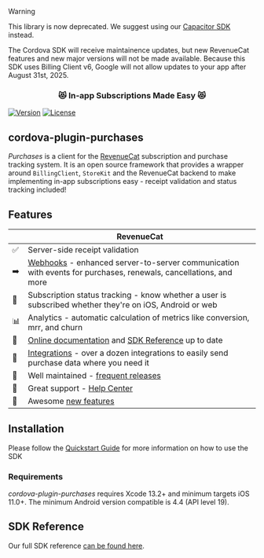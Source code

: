 > [!WARNING]  
> This library is now deprecated. We suggest using our [Capacitor SDK](https://github.com/revenuecat/purchases-capacitor) instead.
>
> The Cordova SDK will receive maintainence updates, but new RevenueCat features and new major versions will not be made available. Because this SDK uses Billing Client v6, Google will not allow updates to your app after August 31st, 2025.

<h3 align="center">😻 In-app Subscriptions Made Easy 😻</h1>

[![Version](https://img.shields.io/npm/v/cordova-plugin-purchases.svg?style=flat)](https://www.npmjs.com/package/cordova-plugin-purchases)
[![License](https://img.shields.io/npm/l/cordova-plugin-purchases.svg?style=flat)](https://www.npmjs.com/package/cordova-plugin-purchases)

## cordova-plugin-purchases

*Purchases* is a client for the [RevenueCat](https://www.revenuecat.com/) subscription and purchase tracking system. It is an open source framework that provides a wrapper around `BillingClient`, `StoreKit` and the RevenueCat backend to make implementing in-app subscriptions easy - receipt validation and status tracking included!

## Features
|   | RevenueCat |
| --- | --- |
✅ | Server-side receipt validation
➡️ | [Webhooks](https://docs.revenuecat.com/docs/webhooks) - enhanced server-to-server communication with events for purchases, renewals, cancellations, and more
🎯 | Subscription status tracking - know whether a user is subscribed whether they're on iOS, Android or web
📊 | Analytics - automatic calculation of metrics like conversion, mrr, and churn
📝 | [Online documentation](https://docs.revenuecat.com/docs) and [SDK Reference](http://revenuecat.github.io/cordova-plugin-purchases-docs) up to date
🔀 | [Integrations](https://www.revenuecat.com/integrations) - over a dozen integrations to easily send purchase data where you need it
💯 | Well maintained - [frequent releases](https://github.com/RevenueCat/cordova-plugin-purchases/releases)
📮 | Great support - [Help Center](https://revenuecat.zendesk.com/)
🤩 | Awesome [new features](https://trello.com/b/RZRnWRbI/revenuecat-product-roadmap)


## Installation
Please follow the [Quickstart Guide](https://docs.revenuecat.com/docs/) for more information on how to use the SDK

### Requirements
*cordova-plugin-purchases* requires Xcode 13.2+ and minimum targets iOS 11.0+. The minimum Android version compatible is 4.4 (API level 19).

## SDK Reference
Our full SDK reference [can be found here](https://revenuecat.github.io/cordova-plugin-purchases-docs).
